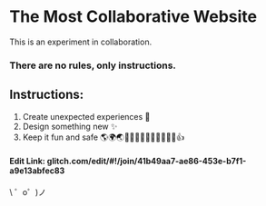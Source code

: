 The Most Collaborative Website
=========================

This is an experiment in collaboration.

### There are no rules, only instructions.

Instructions:
--
1. Create unexpected experiences 🔮
2. Design something new ✨
3. Keep it fun and safe 🌎🌍🌏👍🏿👍🏾👍🏽👍🏼👍🏻👍


#### Edit Link: glitch.com/edit/#!/join/41b49aa7-ae86-453e-b7f1-a9e13abfec83


\ ゜o゜)ノ
